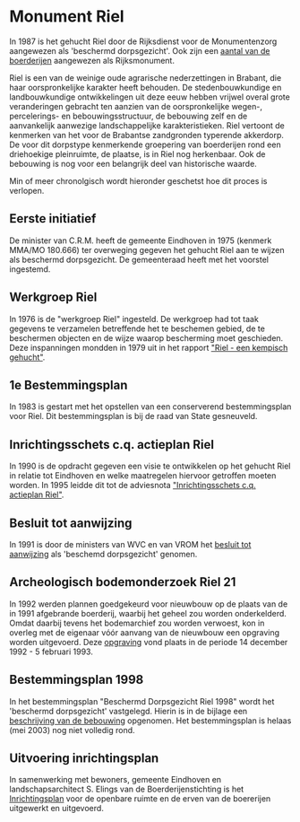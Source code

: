 # Monument Riel

In 1987 is het gehucht Riel door de Rijksdienst voor de Monumentenzorg aangewezen als 'beschermd dorpsgezicht'. Ook zijn een [aantal van de boerderijen](monumenten) aangewezen als Rijksmonument.

Riel is een van de weinige oude agrarische nederzettingen in Brabant, die haar oorspronkelijke karakter heeft behouden. De stedenbouwkundige en landbouwkundige ontwikkelingen uit deze eeuw hebben vrijwel overal grote veranderingen gebracht ten aanzien van de oorspronkelijke wegen-, percelerings- en bebouwingsstructuur, de bebouwing zelf en de aanvankelijk aanwezige landschappelijke karakteristieken. Riel vertoont de kenmerken van het voor de Brabantse zandgronden typerende akkerdorp. De voor dit dorpstype kenmerkende groepering van boerderijen rond een driehoekige pleinruimte, de plaatse, is in Riel nog herkenbaar. Ook de bebouwing is nog voor een belangrijk deel van historische waarde.

Min of meer chronolgisch wordt hieronder geschetst hoe dit proces is verlopen.

## Eerste initiatief
De minister van C.R.M. heeft de gemeente Eindhoven in 1975 (kenmerk MMA/MO 180.666) ter overweging gegeven het gehucht Riel aan te wijzen als beschermd dorpsgezicht. De gemeenteraad heeft met het voorstel ingestemd.

## Werkgroep Riel
In 1976 is de "werkgroep Riel" ingesteld. De werkgroep had tot taak gegevens te verzamelen betreffende het te beschemen gebied, de te beschermen objecten en de wijze waarop bescherming moet geschieden. Deze inspanningen mondden in 1979 uit in het rapport ["Riel - een kempisch gehucht"](kempischgehucht).

## 1e Bestemmingsplan
In 1983 is gestart met het opstellen van een conserverend bestemmingsplan voor Riel. Dit bestemmingsplan is bij de raad van State gesneuveld.

## Inrichtingsschets c.q. actieplan Riel
In 1990 is de opdracht gegeven een visie te ontwikkelen op het gehucht Riel in relatie tot Eindhoven en welke maatregelen hiervoor getroffen moeten worden. In 1995 leidde dit tot de adviesnota ["Inrichtingsschets c.q. actieplan Riel"](actieplan).

## Besluit tot aanwijzing
In 1991 is door de ministers van WVC en van VROM het [besluit tot aanwijzing](besluit) als 'beschemd dorpsgezicht' genomen.

## Archeologisch bodemonderzoek Riel 21
In 1992 werden plannen goedgekeurd voor nieuwbouw op de plaats van de in 1991 afgebrande boerderij, waarbij het geheel zou worden onderkelderd. Omdat daarbij tevens het bodemarchief zou worden verwoest, kon in overleg met de eigenaar vóór aanvang van de nieuwbouw een opgraving worden uitgevoerd. Deze [opgraving](opgraving21) vond plaats in de periode 14 december 1992 - 5 februari 1993.

## Bestemmingsplan 1998
In het bestemmingsplan "Beschermd Dorpsgezicht Riel 1998" wordt het 'beschermd dorpsgezicht' vastgelegd. Hierin is in de bijlage een [beschrijving van de bebouwing](bestplan1998) opgenomen. Het bestemmingsplan is helaas (mei 2003) nog niet volledig rond.

## Uitvoering inrichtingsplan
In samenwerking met bewoners, gemeente Eindhoven en landschapsarchitect S. Elings van de Boerderijenstichting is het [Inrichtingsplan](inrichtingsplan) voor de openbare ruimte en de erven van de boererijen uitgewerkt en uitgevoerd.
